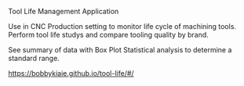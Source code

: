 Tool Life Management Application 

Use in CNC Production setting to monitor life cycle of machining tools.  Perform tool life studys and compare tooling quality by brand.

See summary of data with Box Plot Statistical analysis to determine a standard range.

https://bobbykiaie.github.io/tool-life/#/
